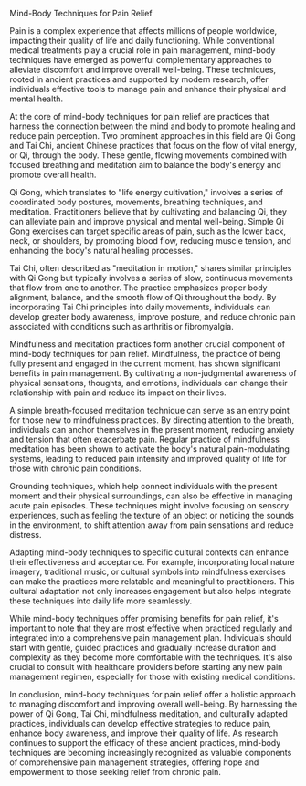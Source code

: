 Mind-Body Techniques for Pain Relief

Pain is a complex experience that affects millions of people worldwide, impacting their quality of life and daily functioning. While conventional medical treatments play a crucial role in pain management, mind-body techniques have emerged as powerful complementary approaches to alleviate discomfort and improve overall well-being. These techniques, rooted in ancient practices and supported by modern research, offer individuals effective tools to manage pain and enhance their physical and mental health.

At the core of mind-body techniques for pain relief are practices that harness the connection between the mind and body to promote healing and reduce pain perception. Two prominent approaches in this field are Qi Gong and Tai Chi, ancient Chinese practices that focus on the flow of vital energy, or Qi, through the body. These gentle, flowing movements combined with focused breathing and meditation aim to balance the body's energy and promote overall health.

Qi Gong, which translates to "life energy cultivation," involves a series of coordinated body postures, movements, breathing techniques, and meditation. Practitioners believe that by cultivating and balancing Qi, they can alleviate pain and improve physical and mental well-being. Simple Qi Gong exercises can target specific areas of pain, such as the lower back, neck, or shoulders, by promoting blood flow, reducing muscle tension, and enhancing the body's natural healing processes.

Tai Chi, often described as "meditation in motion," shares similar principles with Qi Gong but typically involves a series of slow, continuous movements that flow from one to another. The practice emphasizes proper body alignment, balance, and the smooth flow of Qi throughout the body. By incorporating Tai Chi principles into daily movements, individuals can develop greater body awareness, improve posture, and reduce chronic pain associated with conditions such as arthritis or fibromyalgia.

Mindfulness and meditation practices form another crucial component of mind-body techniques for pain relief. Mindfulness, the practice of being fully present and engaged in the current moment, has shown significant benefits in pain management. By cultivating a non-judgmental awareness of physical sensations, thoughts, and emotions, individuals can change their relationship with pain and reduce its impact on their lives.

A simple breath-focused meditation technique can serve as an entry point for those new to mindfulness practices. By directing attention to the breath, individuals can anchor themselves in the present moment, reducing anxiety and tension that often exacerbate pain. Regular practice of mindfulness meditation has been shown to activate the body's natural pain-modulating systems, leading to reduced pain intensity and improved quality of life for those with chronic pain conditions.

Grounding techniques, which help connect individuals with the present moment and their physical surroundings, can also be effective in managing acute pain episodes. These techniques might involve focusing on sensory experiences, such as feeling the texture of an object or noticing the sounds in the environment, to shift attention away from pain sensations and reduce distress.

Adapting mind-body techniques to specific cultural contexts can enhance their effectiveness and acceptance. For example, incorporating local nature imagery, traditional music, or cultural symbols into mindfulness exercises can make the practices more relatable and meaningful to practitioners. This cultural adaptation not only increases engagement but also helps integrate these techniques into daily life more seamlessly.

While mind-body techniques offer promising benefits for pain relief, it's important to note that they are most effective when practiced regularly and integrated into a comprehensive pain management plan. Individuals should start with gentle, guided practices and gradually increase duration and complexity as they become more comfortable with the techniques. It's also crucial to consult with healthcare providers before starting any new pain management regimen, especially for those with existing medical conditions.

In conclusion, mind-body techniques for pain relief offer a holistic approach to managing discomfort and improving overall well-being. By harnessing the power of Qi Gong, Tai Chi, mindfulness meditation, and culturally adapted practices, individuals can develop effective strategies to reduce pain, enhance body awareness, and improve their quality of life. As research continues to support the efficacy of these ancient practices, mind-body techniques are becoming increasingly recognized as valuable components of comprehensive pain management strategies, offering hope and empowerment to those seeking relief from chronic pain.